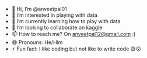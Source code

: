 - 👋 Hi, I’m @anveetpal01
- 👀 I’m interested in playing with data
- 🌱 I’m currently learning how to play with data
- 💞️ I’m looking to collaborate on kaggle
- 📫 How to reach me? On anveetpal12@gmail.com :)
- 😄 Pronouns: He/Him
- ⚡ Fun fact: I like coding but not like to write code 😅😗

<!---
anveetpal01/anveetpal01 is a ✨ special ✨ repository because its `README.md` (this file) appears on your GitHub profile.
You can click the Preview link to take a look at your changes.
--->
